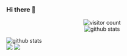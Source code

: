 ### Hi there 👋


<p  align="center">
 <img src="https://visitor-badge.glitch.me/badge?page_id=mjohnson518.mjohnson518" alt="visitor count"/></br>
 <img src="![Anurag's github stats](https://github-readme-stats.vercel.app/api?username=mjohnson518&show_icons=true&theme=radical)" alt="github stats"/></br>

  <img src="https://raw.githubusercontent.com/mmphego/mjohnson518/master/profile-summary-card-output/default/0-profile-details.svg" alt="github stats"></br>
  <img src="https://raw.githubusercontent.com/mmphego/mjohnson518/master/profile-summary-card-output/default/1-repos-per-language.svg">
  <img src="https://raw.githubusercontent.com/mmphego/mjohnson518/master/profile-summary-card-output/default/2-most-commit-language.svg"></br></p>
<!--
**mjohnson518/mjohnson518** is a ✨ _special_ ✨ repository because its `README.md` (this file) appears on your GitHub profile.

Here are some ideas to get you started:

- 🔭 I’m currently working on ...
- 🌱 I’m currently learning ...
- 👯 I’m looking to collaborate on ...
- 🤔 I’m looking for help with ...
- 💬 Ask me about ...
- 📫 How to reach me: ...
- 😄 Pronouns: ...
- ⚡ Fun fact: ...
-->
